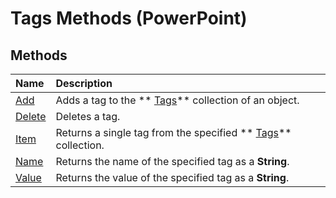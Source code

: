 
# Tags Methods (PowerPoint)

## Methods



|**Name**|**Description**|
|:-----|:-----|
| [Add](4bb8a24a-0968-3968-e460-4f5b85b04eb9.md)|Adds a tag to the  ** [Tags](75ecbd43-0aa7-d49d-f1f5-c6c21d8babee.md)** collection of an object.|
| [Delete](1b8898d0-2fcd-128c-1340-ee8bb4716a27.md)|Deletes a tag.|
| [Item](66e4b84b-4bcc-d526-fa69-0ecfc52ef649.md)|Returns a single tag from the specified  ** [Tags](75ecbd43-0aa7-d49d-f1f5-c6c21d8babee.md)** collection.|
| [Name](da2317a5-927b-82c9-2ebe-408c1dcd1e06.md)|Returns the name of the specified tag as a  **String**.|
| [Value](8d7507d2-6533-5d63-c6ff-fec9581fb44f.md)|Returns the value of the specified tag as a  **String**.|
